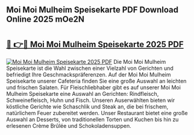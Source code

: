 ## Moi Moi Mulheim Speisekarte PDF Download Online 2025 mOe2N

# <h2><a href="http://gca98l.nevu.top/?p=Moi+Moi+Mulheim+Speisekarte">🔗 👉🔴 Moi Moi Mulheim Speisekarte 2025 PDF</a></h2>

[![Moi Moi Mulheim Speisekarte 2025 PDF](https://i.imgur.com/dBaPXMq.png)](http://gca98l.nevu.top/?p=Moi+Moi+Mulheim+Speisekarte)
Die Moi Moi Mulheim Speisekarte ist die Wahl zwischen einer Vielzahl von Gerichten und befriedigt Ihre Geschmackspräferenzen. Auf der Moi Moi Mulheim Speisekarte unserer Cafeteria finden Sie eine große Auswahl an leichten und frischen Salaten. Für Fleischliebhaber gibt es auf unserer Moi Moi Mulheim Speisekarte eine Auswahl an Gerichten: Rindfleisch, Schweinefleisch, Huhn und Fisch. Unseren Auserwählten bieten wir köstliche Gerichte wie Schaschlik und Steak an, die bei frischem, natürlichem Feuer zubereitet werden. Unser Restaurant bietet eine große Auswahl an Desserts, von traditionellen Torten und Kuchen bis hin zu erlesenen Crème Brûlée und Schokoladensuppen.
